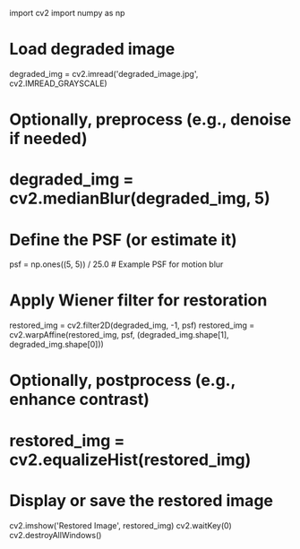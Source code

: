 import cv2
import numpy as np

# Load degraded image
degraded_img = cv2.imread('degraded_image.jpg', cv2.IMREAD_GRAYSCALE)

# Optionally, preprocess (e.g., denoise if needed)
# degraded_img = cv2.medianBlur(degraded_img, 5)

# Define the PSF (or estimate it)
psf = np.ones((5, 5)) / 25.0  # Example PSF for motion blur

# Apply Wiener filter for restoration
restored_img = cv2.filter2D(degraded_img, -1, psf)
restored_img = cv2.warpAffine(restored_img, psf, (degraded_img.shape[1], degraded_img.shape[0]))

# Optionally, postprocess (e.g., enhance contrast)
# restored_img = cv2.equalizeHist(restored_img)

# Display or save the restored image
cv2.imshow('Restored Image', restored_img)
cv2.waitKey(0)
cv2.destroyAllWindows()
